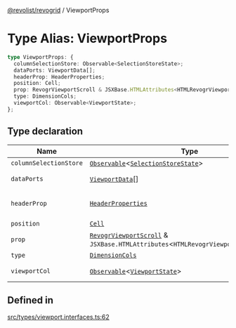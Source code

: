 [@revolist/revogrid](README.md) / ViewportProps

# Type Alias: ViewportProps

```ts
type ViewportProps: {
  columnSelectionStore: Observable<SelectionStoreState>;
  dataPorts: ViewportData[];
  headerProp: HeaderProperties;
  position: Cell;
  prop: RevogrViewportScroll & JSXBase.HTMLAttributes<HTMLRevogrViewportScrollElement>;
  type: DimensionCols;
  viewportCol: Observable<ViewportState>;
};
```

## Type declaration

| Name | Type | Description | Defined in |
| ------ | ------ | ------ | ------ |
| `columnSelectionStore` | [`Observable`](TypeAlias.Observable.md)\<[`SelectionStoreState`](TypeAlias.SelectionStoreState.md)\> | - | [src/types/viewport.interfaces.ts:79](https://github.com/revolist/revogrid/blob/4056bfa6a410a4e819b4e23d2047ed6d5d60c1ea/src/types/viewport.interfaces.ts#L79) |
| `dataPorts` | [`ViewportData`](TypeAlias.ViewportData.md)[] | viewport rows | [src/types/viewport.interfaces.ts:77](https://github.com/revolist/revogrid/blob/4056bfa6a410a4e819b4e23d2047ed6d5d60c1ea/src/types/viewport.interfaces.ts#L77) |
| `headerProp` | [`HeaderProperties`](TypeAlias.HeaderProperties.md) | header container props | [src/types/viewport.interfaces.ts:71](https://github.com/revolist/revogrid/blob/4056bfa6a410a4e819b4e23d2047ed6d5d60c1ea/src/types/viewport.interfaces.ts#L71) |
| `position` | [`Cell`](Interface.Cell.md) | - | [src/types/viewport.interfaces.ts:65](https://github.com/revolist/revogrid/blob/4056bfa6a410a4e819b4e23d2047ed6d5d60c1ea/src/types/viewport.interfaces.ts#L65) |
| `prop` | [`RevogrViewportScroll`](JSX.Interface.RevogrViewportScroll.md) & `JSXBase.HTMLAttributes`\<`HTMLRevogrViewportScrollElement`\> | - | [src/types/viewport.interfaces.ts:63](https://github.com/revolist/revogrid/blob/4056bfa6a410a4e819b4e23d2047ed6d5d60c1ea/src/types/viewport.interfaces.ts#L63) |
| `type` | [`DimensionCols`](TypeAlias.DimensionCols.md) | - | [src/types/viewport.interfaces.ts:66](https://github.com/revolist/revogrid/blob/4056bfa6a410a4e819b4e23d2047ed6d5d60c1ea/src/types/viewport.interfaces.ts#L66) |
| `viewportCol` | [`Observable`](TypeAlias.Observable.md)\<[`ViewportState`](Interface.ViewportState.md)\> | Cols dataset | [src/types/viewport.interfaces.ts:68](https://github.com/revolist/revogrid/blob/4056bfa6a410a4e819b4e23d2047ed6d5d60c1ea/src/types/viewport.interfaces.ts#L68) |

## Defined in

[src/types/viewport.interfaces.ts:62](https://github.com/revolist/revogrid/blob/4056bfa6a410a4e819b4e23d2047ed6d5d60c1ea/src/types/viewport.interfaces.ts#L62)
